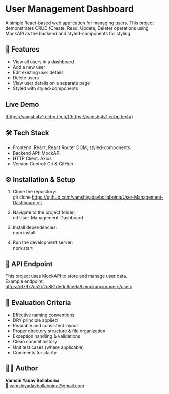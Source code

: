 # User Management Dashboard
A simple React-based web application for managing users. This project demonstrates CRUD (Create, Read, Update, Delete) operations using MockAPI as the backend and styled-components for styling.

## 🚀 Features
- View all users in a dashboard  
- Add a new user  
- Edit existing user details  
- Delete users  
- View user details on a separate page  
- Styled with styled-components  

## Live Demo
[https://vamshi4v1.ccbp.tech/](https://vamshi4v1.ccbp.tech/)  

## 🛠️ Tech Stack
- Frontend: React, React Router DOM, styled-components  
- Backend API: MockAPI  
- HTTP Client: Axios  
- Version Control: Git & GitHub  

## ⚙️ Installation & Setup
1. Clone the repository:  
   git clone https://github.com/vamshiyadavbollaboina/User-Management-Dashboard.git  

2. Navigate to the project folder:  
   cd User-Management-Dashboard  

3. Install dependencies:  
   npm install  

4. Run the development server:  
   npm start  

## 🔗 API Endpoint
This project uses MockAPI to store and manage user data.  
Example endpoint:  
https://67977c52c2c861de0c6ce6a8.mockapi.io/users/users  

## 🧪 Evaluation Criteria
- Effective naming conventions  
- DRY principle applied  
- Readable and consistent layout  
- Proper directory structure & file organization  
- Exception handling & validations  
- Clean commit history  
- Unit test cases (where applicable)  
- Comments for clarity  

## 👨‍💻 Author
**Vamshi Yadav Bollaboina**  
📧 vamshiyadavbollaboina@gmail.com
